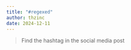```yaml
---
title: "#regexed"
author: thzinc
date: 2024-12-11
---
```


> Find the hashtag in the social media post
